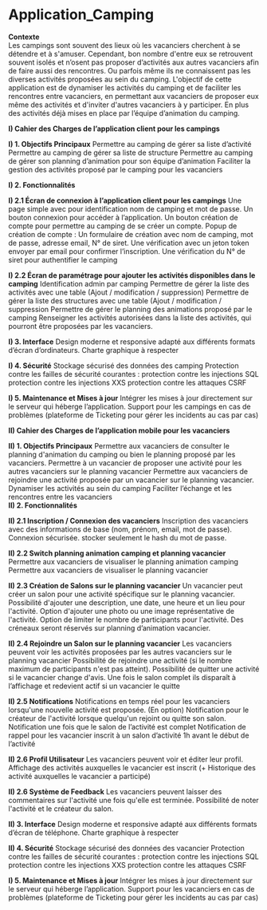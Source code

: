 # Application_Camping


**Contexte**   
Les campings sont souvent des lieux où les vacanciers cherchent à se détendre et à s'amuser. Cependant, bon nombre d'entre eux se retrouvent souvent isolés et n’osent pas proposer d’activités aux autres vacanciers afin de faire aussi des rencontres. Ou parfois même ils ne connaissent pas les diverses activités proposées au sein du camping. L'objectif de cette application est de dynamiser les activités du camping et de faciliter les rencontres entre vacanciers, en permettant aux vacanciers de proposer eux même des activités et d'inviter d'autres vacanciers à y participer. En plus des activités déjà mises en place par l’équipe d’animation du camping.  

**I) Cahier des Charges de l’application client pour les campings**

**I) 1. Objectifs Principaux** 
Permettre au camping de gérer sa liste d’activité 
Permettre au camping de gérer sa liste de structure
Permettre au camping de gérer son planning d’animation pour son équipe d’animation
Faciliter la gestion des activités proposé par le camping pour les vacanciers  

**I) 2. Fonctionnalités**

**I) 2.1 Écran de connexion à l’application client pour les campings**
Une page simple avec pour identification nom de camping et mot de passe.
Un bouton connexion pour accéder à l’application.
Un bouton création de compte pour permettre au camping de se créer un compte.
Popup de création de compte :
Un formulaire de création avec nom de camping, mot de passe, adresse email, N° de siret.
Une vérification avec un jeton token envoyer par email pour confirmer l’inscription.
Une vérification du N° de siret pour authentifier le camping

**I) 2.2 Écran de paramétrage pour ajouter les activités disponibles dans le camping**
Identification admin par camping
Permettre de gérer la liste des activités avec une table (Ajout / modification / suppression)
Permettre de gérer la liste des structures avec une table (Ajout / modification / suppression
Permettre de gérer le planning des animations proposé par le camping
Renseigner les activités autorisées dans la liste des activités, qui pourront être proposées par les vacanciers.

**I) 3. Interface**
Design moderne et responsive adapté aux différents formats d’écran d’ordinateurs.
Charte graphique à respecter

**I) 4. Sécurité** 
Stockage sécurisé des données des camping
Protection contre les failles de sécurité courantes :
	protection contre les injections SQL
	protection contre les injections XXS
	protection contre les attaques CSRF

**I) 5. Maintenance et Mises à jour** 
Intégrer les mises à jour directement sur le serveur qui héberge l’application.
Support pour les campings en cas de problèmes (plateforme de Ticketing pour gérer les incidents au cas par cas)

**II) Cahier des Charges de l’application mobile pour les vacanciers**

**II) 1. Objectifs Principaux** 
Permettre aux vacanciers de consulter le planning d'animation du camping ou bien le planning proposé par les vacanciers.
Permettre à un vacancier de proposer une activité pour les autres vacanciers sur le planning vacancier
Permettre aux vacanciers de rejoindre une activité proposée par un vacancier sur le planning vacancier.
Dynamiser les activités au sein du camping
Faciliter l’échange et les rencontres entre les vacanciers  
**II) 2. Fonctionnalités**

**II) 2.1 Inscription / Connexion des vacanciers**
Inscription des vacanciers avec des informations de base (nom, prénom, email, mot de passe).
Connexion sécurisée.
stocker seulement le hash du mot de passe.  

**II) 2.2 Switch planning animation camping et planning vacancier**
Permettre aux vacanciers de visualiser le planning animation camping
Permettre aux vacanciers de visualiser le planning vacancier

**II) 2.3 Création de Salons sur le planning vacancier**
Un vacancier peut créer un salon pour une activité spécifique sur le planning vacancier.
Possibilité d'ajouter une description, une date, une heure et un lieu pour l'activité.
Option d'ajouter une photo ou une image représentative de l'activité.
Option de limiter le nombre de participants pour l'activité.
Des créneaux seront réservés sur planning d’animation vacancier.  

**II) 2.4 Rejoindre un Salon sur le planning vacancier**
Les vacanciers peuvent voir les activités proposées par les autres vacanciers sur le planning vacancier
Possibilité de rejoindre une activité (si le nombre maximum de participants n'est pas atteint).
Possibilité de quitter une activité si le vacancier change d'avis.
Une fois le salon complet ils disparaît à l’affichage et redevient actif si un vacancier le quitte   

**II) 2.5 Notifications**
Notifications en temps réel pour les vacanciers lorsqu'une nouvelle activité est proposée. (En option)
Notification pour le créateur de l'activité lorsque quelqu'un rejoint ou quitte son salon.
Notification une fois que le salon de l’activité est complet
Notification de rappel pour les vacancier inscrit à un salon d’activité 1h avant le début de l’activité  

**II) 2.6 Profil Utilisateur**
Les vacanciers peuvent voir et éditer leur profil.
Affichage des activités auxquelles le vacancier est inscrit (+ Historique des activité auxquelles le vacancier a participé)  

**II) 2.6 Système de Feedback**
Les vacanciers peuvent laisser des commentaires sur l'activité une fois qu'elle est terminée.
Possibilité de noter l'activité et le créateur du salon.  

**II) 3. Interface**
Design moderne et responsive adapté aux différents formats d’écran de téléphone.
Charte graphique à respecter

**II) 4. Sécurité**
Stockage sécurisé des données des vacancier
Protection contre les failles de sécurité courantes :
	protection contre les injections SQL
	protection contre les injections XXS
	protection contre les attaques CSRF

**I) 5. Maintenance et Mises à jour**
Intégrer les mises à jour directement sur le serveur qui héberge l’application.
Support pour les vacanciers en cas de problèmes (plateforme de Ticketing pour gérer les incidents au cas par cas)



